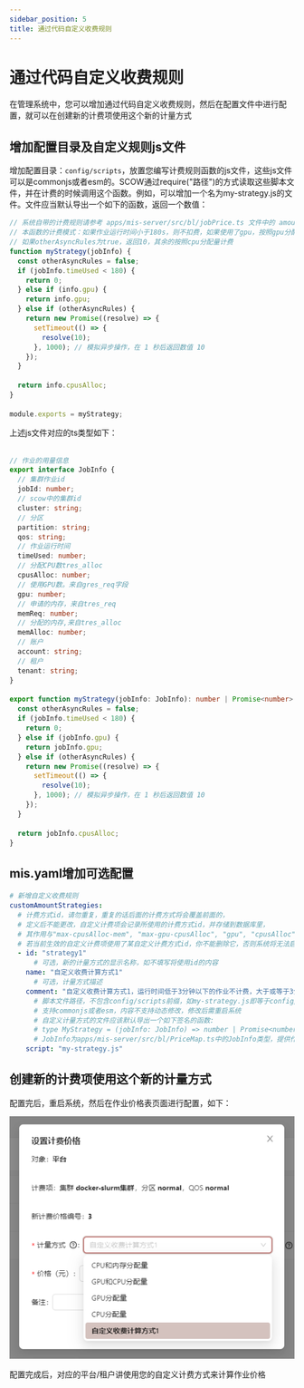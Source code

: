```yaml
---
sidebar_position: 5
title: 通过代码自定义收费规则
---
```


# 通过代码自定义收费规则

在管理系统中，您可以增加通过代码自定义收费规则，然后在配置文件中进行配置，就可以在创建新的计费项使用这个新的计量方式

## 增加配置目录及自定义规则js文件
增加配置目录：`config/scripts`，放置您编写计费规则函数的js文件，这些js文件可以是commonjs或者esm的。SCOW通过require("路径")的方式读取这些脚本文件，并在计费的时候调用这个函数。例如，可以增加一个名为my-strategy.js的文件。文件应当默认导出一个如下的函数，返回一个数值：

```js title="config/scripts/my-strategy.js"
// 系统自带的计费规则请参考 apps/mis-server/src/bl/jobPrice.ts 文件中的 amountStrategyFuncs
// 本函数的计费模式：如果作业运行时间小于180s，则不扣费，如果使用了gpu，按照gpu分配量计费，
// 如果otherAsyncRules为true，返回10，其余的按照cpu分配量计费
function myStrategy(jobInfo) {
  const otherAsyncRules = false;
  if (jobInfo.timeUsed < 180) {
    return 0;
  } else if (info.gpu) {
    return info.gpu;
  } else if (otherAsyncRules) {
    return new Promise((resolve) => {
      setTimeout(() => {
        resolve(10);
      }, 1000); // 模拟异步操作，在 1 秒后返回数值 10
    });
  }

  return info.cpusAlloc;
}

module.exports = myStrategy;
```

上述js文件对应的ts类型如下：
```ts my-strategy.ts"

// 作业的用量信息
export interface JobInfo {
  // 集群作业id
  jobId: number;
  // scow中的集群id
  cluster: string;
  // 分区
  partition: string;
  qos: string;
  // 作业运行时间
  timeUsed: number;
  // 分配CPU数tres_alloc
  cpusAlloc: number;
  // 使用GPU数。来自gres_req字段
  gpu: number;
  // 申请的内存，来自tres_req
  memReq: number;
  // 分配的内存,来自tres_alloc
  memAlloc: number;
  // 账户
  account: string;
  // 租户
  tenant: string;
}

export function myStrategy(jobInfo: JobInfo): number | Promise<number> {
  const otherAsyncRules = false;
  if (jobInfo.timeUsed < 180) {
    return 0;
  } else if (jobInfo.gpu) {
    return jobInfo.gpu;
  } else if (otherAsyncRules) {
    return new Promise((resolve) => {
      setTimeout(() => {
        resolve(10);
      }, 1000); // 模拟异步操作，在 1 秒后返回数值 10
    });
  }

  return jobInfo.cpusAlloc;
}

```

## mis.yaml增加可选配置

```yaml title="config/mis.yaml"
# 新增自定义收费规则
customAmountStrategies:
  # 计费方式id，请勿重复，重复的话后面的计费方式将会覆盖前面的，
  # 定义后不能更改，自定义计费项会记录所使用的计费方式id，并存储到数据库里，
  # 其作用与"max-cpusAlloc-mem", "max-gpu-cpusAlloc", "gpu", "cpusAlloc"等同，
  # 若当前生效的自定义计费项使用了某自定义计费方式id，你不能删除它，否则系统将无法启动，如要删除，请先使该计费项失效
  - id: "strategy1"
      # 可选，新的计量方式的显示名称，如不填写将使用id的内容
    name: "自定义收费计算方式1"
      # 可选，计量方式描述
    comment: "自定义收费计算方式1，运行时间低于3分钟以下的作业不计费，大于或等于3分钟的按照gpu或cpu用量计算"
      # 脚本文件路径，不包含config/scripts前缀，如my-strategy.js即等于config/scripts/my-strategy.js
      # 支持commonjs或者esm，内容不支持动态修改，修改后需重启系统
      # 自定义计量方式的文件应该默认导出一个如下签名的函数:
      # type MyStrategy = (jobInfo: JobInfo) => number | Promise<number>;
      # JobInfo为apps/mis-server/src/bl/PriceMap.ts中的JobInfo类型，提供作业的用量信息
    script: "my-strategy.js"
```

## 创建新的计费项使用这个新的计量方式
配置完后，重启系统，然后在作业价格表页面进行配置，如下：

![创建新的计费项使用这个新的计量方式示例](images/mis-custom-strategy.png)

配置完成后，对应的平台/租户讲使用您的自定义计费方式来计算作业价格